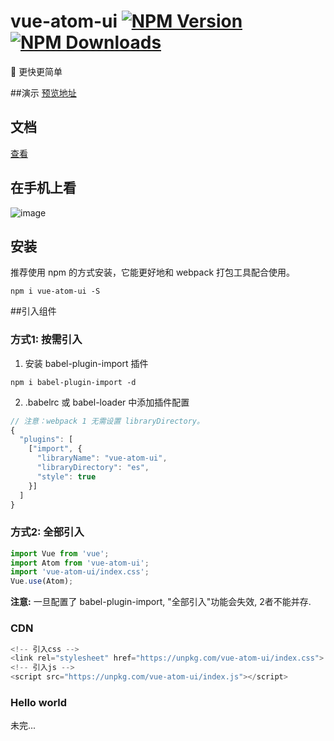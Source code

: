 # vue-atom-ui [![NPM Version][npm-image]][npm-url] [![NPM Downloads][downloads-image]][downloads-url] 
:whale:    更快更简单


[npm-image]: https://img.shields.io/npm/v/vue-atom-ui.svg
[npm-url]: https://npmjs.org/package/vue-atom-ui

[downloads-image]: https://img.shields.io/npm/dm/vue-atom-ui.svg
[downloads-url]: https://npmjs.org/package/vue-atom-ui


##演示
[预览地址](https://383514580.github.io/atom/#/index)

## 文档

[查看](https://atom-h.github.io/atom-ui/)

## 在手机上看

![image](https://user-images.githubusercontent.com/8264787/34904356-3395a8d2-f87f-11e7-85f4-7ae1a94fc587.png)


## 安装

推荐使用 npm 的方式安装，它能更好地和 webpack 打包工具配合使用。
```shell
npm i vue-atom-ui -S
```

##引入组件

### 方式1: 按需引入

1. 安装 babel-plugin-import 插件
```shell
npm i babel-plugin-import -d
```

2. .babelrc 或 babel-loader 中添加插件配置
```javascript
// 注意：webpack 1 无需设置 libraryDirectory。
{
  "plugins": [
    ["import", {
      "libraryName": "vue-atom-ui",
      "libraryDirectory": "es",
      "style": true
    }]
  ]
}
```

### 方式2: 全部引入
```javascript
import Vue from 'vue';
import Atom from 'vue-atom-ui';
import 'vue-atom-ui/index.css';
Vue.use(Atom);
```

**注意:** 一旦配置了 babel-plugin-import, "全部引入"功能会失效, 2者不能并存.

### CDN
```javascript
<!-- 引入css -->
<link rel="stylesheet" href="https://unpkg.com/vue-atom-ui/index.css">
<!-- 引入js -->
<script src="https://unpkg.com/vue-atom-ui/index.js"></script>
```

### Hello world
未完...

